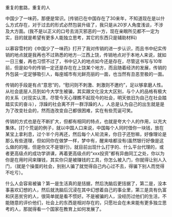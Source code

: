 重复的套路，重复的人

中国少了一味药，那便是常识。[传销已在中国存在了30来年，不知道现在是以什么方式存在，对于过去的形式必然包装升级了，我只是从20岁人角度浅谈，不涉及大方面。(我不是以正义的口号去消灭邪恶的一方，现在亲眼所见都不一定为实，目的就是希望有更多人能独立思考，其它的东西只是辅助材料)

以慕容雪村的《中国少了一味药》打开了我对传销的进一步认识，而且书中纪实传销的地点就是我再也不过熟悉的地方--江西上饶，传销地点对于本地人来说，就如一日三餐，再也习惯不过了，书中记入的地点如今还是存在，尽管这书写与10年前，但是如今的传销一定还是存在在上饶某个地方，而且随着经济的发展，传销的外包装一定足够吸引人，每座城市有光鲜亮丽的一面，也当然有丑恶至极的一面。

传销的手段是有点“意思”的，“慰问则不刺激、刺激则不邀约”，足以够拿磨人性。从社会底层人员到如今大学生被骗，其实跟文化没太大区别，与个人的品格有极大的关系（对现实认清，尽管今天心理瞧不起现今的社会，明天依旧为自己在社会踏踏实实的奋斗），浮躁的社会离不开一群浮躁的人，人总是认为自己的出生就是是为了改变社会的，然而连改变自己都很困难，实在有些荒诞可笑。

传销的方式也是在不断扩大，但都有相同的特点，也就是夸大个人的作用，以充大集体。[打个荒诞的例子，就以中国人口来说，中国每个人同时借你一块钱，放在某宝上拿利息，过个半个月再还，然后每个人轮流来，你日子还愁嘛，好像理论是那么有些道理，但如同你在做梦一样，梦中有，醒来啥都没有(虽然银行好像是这么做的的哦，但是你又不是银行)，就目前出现什么打字的、什么平台代理的，或者更高级点的成功学讲课，再着更高级点的“xxx投资”都有异曲同工之处，你以为你是在用时间来赚钱，其实你只是被赚钱的工具，你怎么被入门，你就得让别人入门，（就是个操蛋的社会，别别人骗了就觉得自己内心过不去，得骗下别人而觉得不吃亏）。

什么人会容易被骗？第一是生活真的是拮据，然后洗脑后更拮据了，第二是，没本事喜欢幻想的人，然后就洗脑后沉浸在其中幻想着自己的事业里，第三是具有仇富和厌恶贫穷的人，很简单就是看不惯好。不是被骗的人，没经历过他们的生活，不能随意的评价他们，社会上的东西是相对存在的，只愿社会在未来能有更多独立思考的人，那就得看一个国家在教育上如何发展了。
